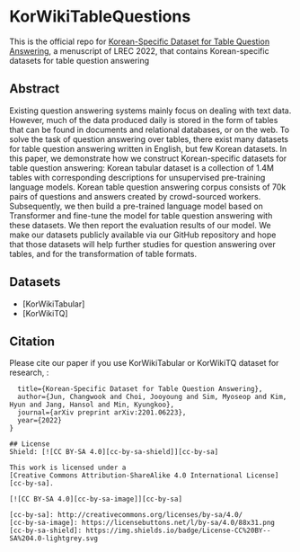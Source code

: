 # KorWikiTableQuestions
This is the official repo for [Korean-Specific Dataset for Table Question Answering](https://arxiv.org/abs/2201.06223), a menuscript of LREC 2022, that contains Korean-specific datasets for table question answering

## Abstract
Existing question answering systems mainly focus on dealing with text data. However, much of the data produced daily is stored in the form of tables that can be found in documents and relational databases, or on the web. To solve the task of question answering over tables, there exist many datasets for table question answering written in English, but few Korean datasets. In this paper, we demonstrate how we construct Korean-specific datasets for table question answering: Korean tabular dataset is a collection of 1.4M tables with corresponding descriptions for unsupervised pre-training language models. Korean table question answering corpus consists of 70k pairs of questions and answers created by crowd-sourced workers. Subsequently, we then build a pre-trained language model based on Transformer and fine-tune the model for table question answering with these datasets. We then report the evaluation results of our model. We make our datasets publicly available via our GitHub repository and hope that those datasets will help further studies for question answering over tables, and for the transformation of table formats.


## Datasets
- [KorWikiTabular]
- [KorWikiTQ]


## Citation
Please cite our paper if you use KorWikiTabular or KorWikiTQ dataset for research, :

```@article{jun2022korean,
  title={Korean-Specific Dataset for Table Question Answering},
  author={Jun, Changwook and Choi, Jooyoung and Sim, Myoseop and Kim, Hyun and Jang, Hansol and Min, Kyungkoo},
  journal={arXiv preprint arXiv:2201.06223},
  year={2022}
}

## License
Shield: [![CC BY-SA 4.0][cc-by-sa-shield]][cc-by-sa]

This work is licensed under a
[Creative Commons Attribution-ShareAlike 4.0 International License][cc-by-sa].

[![CC BY-SA 4.0][cc-by-sa-image]][cc-by-sa]

[cc-by-sa]: http://creativecommons.org/licenses/by-sa/4.0/
[cc-by-sa-image]: https://licensebuttons.net/l/by-sa/4.0/88x31.png
[cc-by-sa-shield]: https://img.shields.io/badge/License-CC%20BY--SA%204.0-lightgrey.svg
